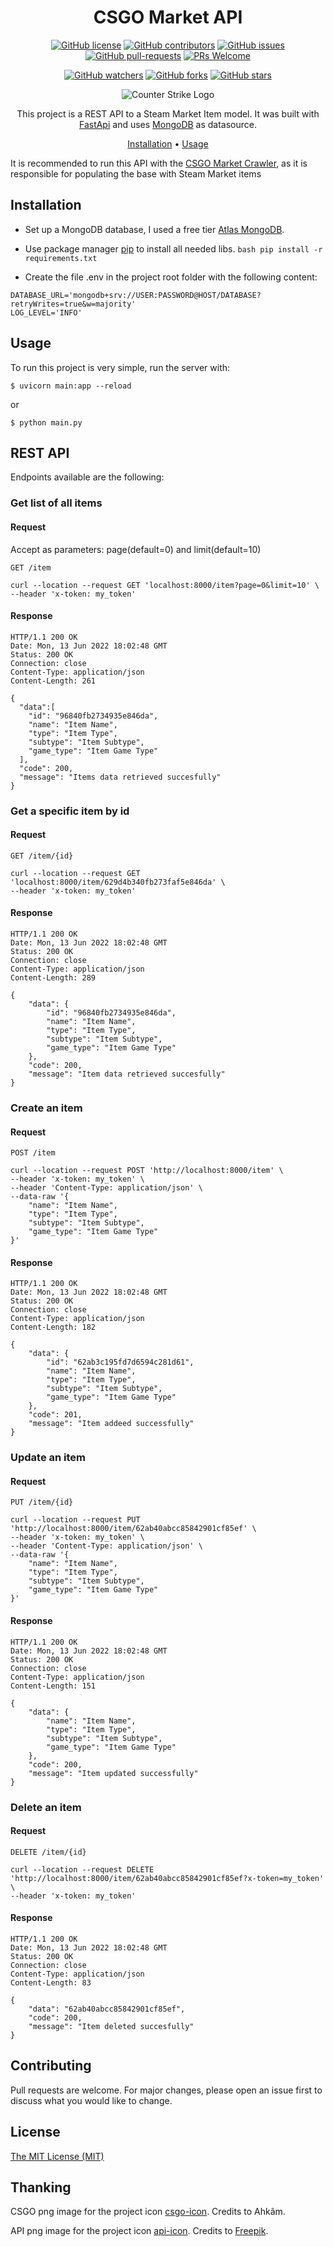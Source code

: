 <!-- markdownlint-configure-file {
  "MD013": {
    "code_blocks": false,
    "tables": false
  },
  "MD033": false,
  "MD041": false
} -->

<div align="center">

# CSGO Market API

[![GitHub license](https://img.shields.io/github/license/ew3g/csgo-market-api.svg)](https://github.com/ew3g/csgo-market-api/blob/main/LICENSE)
[![GitHub contributors](https://img.shields.io/github/contributors/ew3g/csgo-market-api.svg)](https://github.com/ew3g/csgo-market-api/graphs/contributors/)
[![GitHub issues](https://img.shields.io/github/issues/ew3g/csgo-market-api.svg)](https://github.com/ew3g/csgo-market-api/issues/)
[![GitHub pull-requests](https://img.shields.io/github/issues-pr/ew3g/csgo-market-api.svg)](https://gitHub.com/ew3g/csgo-market-api/pulls/)
[![PRs Welcome](https://img.shields.io/badge/PRs-welcome-brightgreen.svg?style=flat-square)](https://makeapullrequest.com)

[![GitHub watchers](https://img.shields.io/github/watchers/ew3g/csgo-market-api.svg?style=social&label=Watch)](https://github.com/ew3g/csgo-market-api/watchers/)
[![GitHub forks](https://img.shields.io/github/forks/ew3g/csgo-market-api.svg?style=social&label=Fork)](https://gitHub.com/ew3g/csgo-market-api/network/)
[![GitHub stars](https://img.shields.io/github/stars/ew3g/csgo-market-api.svg?style=social&label=Star)](https://gitHub.com/ew3g/csgo-market-api/stargazers/)

![Counter Strike Logo](https://github.com/ew3g/csgo-market-api/blob/main/csgo-icon.png?raw=true "Sample inline image")

This project is a REST API to a Steam Market Item model. It was built with [FastApi](https://fastapi.tiangolo.com) and uses [MongoDB](https://www.mongodb.com/) as datasource.
<!-- https://github.com/bbc/REST-API-example/blob/master/README.md -->
[Installation](#installation) • [Usage](#usage)
</div>

It is recommended to run this API with the [CSGO Market Crawler](https://github.com/ew3g/csgo-market-crawler), as it is responsible for populating the base with Steam Market items
## Installation
- Set up a MongoDB database, I used a free tier [Atlas MongoDB](https://www.mongodb.com/atlas/database).
- Use package manager [pip](https://pip.pypa.io/en/stable/) to install all needed libs.
```bash pip install -r requirements.txt```

- Create the file .env in the project root folder with the following content:

```
DATABASE_URL='mongodb+srv://USER:PASSWORD@HOST/DATABASE?retryWrites=true&w=majority'
LOG_LEVEL='INFO'
```  

## Usage
To run this project is very simple, run the server with: 
```
$ uvicorn main:app --reload
```
or
```
$ python main.py
```

## REST API
Endpoints available are the following:

### Get list of all items

#### Request
Accept as parameters: page(default=0) and limit(default=10)

`GET /item`

    curl --location --request GET 'localhost:8000/item?page=0&limit=10' \
    --header 'x-token: my_token'

#### Response
    HTTP/1.1 200 OK
    Date: Mon, 13 Jun 2022 18:02:48 GMT
    Status: 200 OK
    Connection: close
    Content-Type: application/json
    Content-Length: 261

    {
      "data":[
        "id": "96840fb2734935e846da",
        "name": "Item Name",
        "type": "Item Type",
        "subtype": "Item Subtype",
        "game_type": "Item Game Type"
      ],
      "code": 200,
      "message": "Items data retrieved succesfully"
    }

### Get a specific item by id

#### Request
`GET /item/{id}`

    curl --location --request GET 'localhost:8000/item/629d4b340fb273faf5e846da' \
    --header 'x-token: my_token'

#### Response
    HTTP/1.1 200 OK
    Date: Mon, 13 Jun 2022 18:02:48 GMT
    Status: 200 OK
    Connection: close
    Content-Type: application/json
    Content-Length: 289

    {
        "data": {
            "id": "96840fb2734935e846da",
            "name": "Item Name",
            "type": "Item Type",
            "subtype": "Item Subtype",
            "game_type": "Item Game Type"
        },
        "code": 200,
        "message": "Item data retrieved succesfully"
    }

### Create an item

#### Request
`POST /item`

    curl --location --request POST 'http://localhost:8000/item' \
    --header 'x-token: my_token' \
    --header 'Content-Type: application/json' \
    --data-raw '{
        "name": "Item Name",
        "type": "Item Type",
        "subtype": "Item Subtype",
        "game_type": "Item Game Type"
    }'

#### Response
    HTTP/1.1 200 OK
    Date: Mon, 13 Jun 2022 18:02:48 GMT
    Status: 200 OK
    Connection: close
    Content-Type: application/json
    Content-Length: 182

    {
        "data": {
            "id": "62ab3c195fd7d6594c281d61",
            "name": "Item Name",
            "type": "Item Type",
            "subtype": "Item Subtype",
            "game_type": "Item Game Type"
        },
        "code": 201,
        "message": "Item addeed successfully"
    }

### Update an item

#### Request
`PUT /item/{id}`

    curl --location --request PUT 'http://localhost:8000/item/62ab40abcc85842901cf85ef' \
    --header 'x-token: my_token' \
    --header 'Content-Type: application/json' \
    --data-raw '{
        "name": "Item Name",
        "type": "Item Type",
        "subtype": "Item Subtype",
        "game_type": "Item Game Type"
    }'

#### Response
    HTTP/1.1 200 OK
    Date: Mon, 13 Jun 2022 18:02:48 GMT
    Status: 200 OK
    Connection: close
    Content-Type: application/json
    Content-Length: 151

    {
        "data": {
            "name": "Item Name",
            "type": "Item Type",
            "subtype": "Item Subtype",
            "game_type": "Item Game Type"
        },
        "code": 200,
        "message": "Item updated successfully"
    }

### Delete an item

#### Request
`DELETE /item/{id}`

    curl --location --request DELETE 'http://localhost:8000/item/62ab40abcc85842901cf85ef?x-token=my_token' \
    --header 'x-token: my_token'

#### Response
    HTTP/1.1 200 OK
    Date: Mon, 13 Jun 2022 18:02:48 GMT
    Status: 200 OK
    Connection: close
    Content-Type: application/json
    Content-Length: 83

    {
        "data": "62ab40abcc85842901cf85ef",
        "code": 200,
        "message": "Item deleted succesfully"
    }


## Contributing
Pull requests are welcome. For major changes, please open an issue first to discuss what you would like to change.

## License
[The MIT License (MIT)](https://mit-license.org/)

## Thanking
CSGO png image for the project icon [csgo-icon](https://www.freeiconspng.com/img/42849). Credits to Ahkâm.

API png image for the project icon [api-icon](https://www.flaticon.com/free-icon/cloud-computing_4230906). Credits to [Freepik](https://www.flaticon.com/authors/freepik).